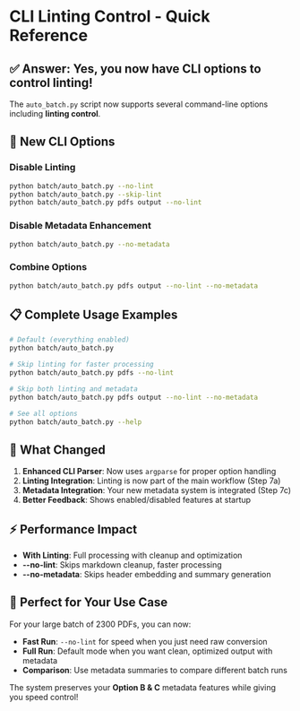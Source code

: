 # CLI Linting Control - Quick Reference

## ✅ **Answer: Yes, you now have CLI options to control linting!**

The `auto_batch.py` script now supports several command-line options including **linting control**.

## 🔧 **New CLI Options**

### **Disable Linting**
```bash
python batch/auto_batch.py --no-lint
python batch/auto_batch.py --skip-lint
python batch/auto_batch.py pdfs output --no-lint
```

### **Disable Metadata Enhancement**
```bash
python batch/auto_batch.py --no-metadata
```

### **Combine Options**
```bash
python batch/auto_batch.py pdfs output --no-lint --no-metadata
```

## 📋 **Complete Usage Examples**

```bash
# Default (everything enabled)
python batch/auto_batch.py

# Skip linting for faster processing
python batch/auto_batch.py pdfs --no-lint

# Skip both linting and metadata
python batch/auto_batch.py pdfs output --no-lint --no-metadata

# See all options
python batch/auto_batch.py --help
```

## 🚀 **What Changed**

1. **Enhanced CLI Parser**: Now uses `argparse` for proper option handling
2. **Linting Integration**: Linting is now part of the main workflow (Step 7a)
3. **Metadata Integration**: Your new metadata system is integrated (Step 7c)
4. **Better Feedback**: Shows enabled/disabled features at startup

## ⚡ **Performance Impact**

- **With Linting**: Full processing with cleanup and optimization
- **--no-lint**: Skips markdown cleanup, faster processing
- **--no-metadata**: Skips header embedding and summary generation

## 🎯 **Perfect for Your Use Case**

For your large batch of 2300 PDFs, you can now:
- **Fast Run**: `--no-lint` for speed when you just need raw conversion
- **Full Run**: Default mode when you want clean, optimized output with metadata
- **Comparison**: Use metadata summaries to compare different batch runs

The system preserves your **Option B & C** metadata features while giving you speed control!
